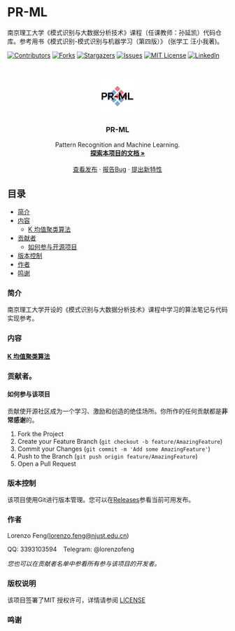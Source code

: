 

# PR-ML

南京理工大学《模式识别与大数据分析技术》课程（任课教师：孙延凯）代码仓库。参考用书《模式识别-模式识别与机器学习（第四版）》 (张学工 汪小我著)。

<!-- PROJECT SHIELDS -->

[![Contributors][contributors-shield]][contributors-url]
[![Forks][forks-shield]][forks-url]
[![Stargazers][stars-shield]][stars-url]
[![Issues][issues-shield]][issues-url]
[![MIT License][license-shield]][license-url]
[![LinkedIn][linkedin-shield]][linkedin-url]

<!-- PROJECT LOGO -->
<br />

<p align="center">  <a href="https://github.com/7emotions/PR-ML/">
  <img src="img/logo.png" alt="Logo" width="80" height="80">
  </a>
  <h3 align="center">PR-ML</h3>
  <p align="center">
    Pattern Recognition and Machine Learning.<br />
    <a href="https://github.com/7emotions/PR-ML"><strong>探索本项目的文档 »</strong></a><br />
    <br />
    <a href="https://github.com/7emotions/PR-ML/releases">查看发布</a>
    ·
    <a href="https://github.com/7emotions/PR-ML/issues">报告Bug</a>
    ·
    <a href="https://github.com/7emotions/PR-ML/issues">提出新特性</a>
  </p>
</p>

## 目录

- [简介](#简介)
- [内容](#内容)
  - [K 均值聚类算法](#k-均值聚类算法)
- [贡献者](#贡献者)
  - [如何参与开源项目](#如何参与该项目)
- [版本控制](#版本控制)
- [作者](#作者)
- [鸣谢](#鸣谢)

### 简介

南京理工大学开设的《模式识别与大数据分析技术》课程中学习的算法笔记与代码实现参考。

### 内容

#### [K 均值聚类算法](k_mean_cluster/doc.md)


### 贡献者。

#### 如何参与该项目

贡献使开源社区成为一个学习、激励和创造的绝佳场所。你所作的任何贡献都是**非常感谢**的。


1. Fork the Project
2. Create your Feature Branch (`git checkout -b feature/AmazingFeature`)
3. Commit your Changes (`git commit -m 'Add some AmazingFeature'`)
4. Push to the Branch (`git push origin feature/AmazingFeature`)
5. Open a Pull Request



### 版本控制

该项目使用Git进行版本管理。您可以在[Releases](https://github.com/7emotions/PR-ML/releases)参看当前可用发布。

### 作者

Lorenzo Feng(lorenzo.feng@njust.edu.cn)

QQ: 3393103594  &ensp; Telegram: @lorenzofeng    

 *您也可以在贡献者名单中参看所有参与该项目的开发者。*

### 版权说明

该项目签署了MIT 授权许可，详情请参阅 [LICENSE](https://github.com/7emotions/PR-ML/blob/master/LICENSE)

### 鸣谢


<!-- links -->
[your-project-path]:7emotions/PR-ML
[contributors-shield]: https://img.shields.io/github/contributors/7emotions/PR-ML.svg?style=flat-square
[contributors-url]: https://github.com/7emotions/PR-ML/graphs/contributors
[forks-shield]: https://img.shields.io/github/forks/7emotions/PR-ML.svg?style=flat-square
[forks-url]: https://github.com/7emotions/PR-ML/network/members
[stars-shield]: https://img.shields.io/github/stars/7emotions/PR-ML.svg?style=flat-square
[stars-url]: https://github.com/7emotions/PR-ML/stargazers
[issues-shield]: https://img.shields.io/github/issues/7emotions/PR-ML.svg?style=flat-square
[issues-url]: https://img.shields.io/github/issues/7emotions/PR-ML.svg
[license-shield]: https://img.shields.io/github/license/7emotions/PR-ML.svg?style=flat-square
[license-url]: https://github.com/7emotions/PR-ML/blob/master/LICENSE.txt
[linkedin-shield]: https://img.shields.io/badge/-LinkedIn-black.svg?style=flat-square&logo=linkedin&colorB=555
[linkedin-url]: https://linkedin.com/in/7emotions



